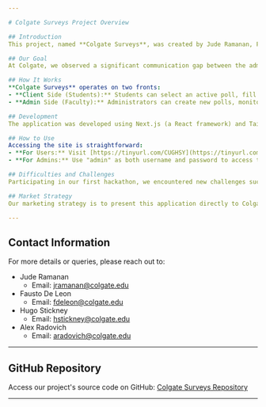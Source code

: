```yaml
---

# Colgate Surveys Project Overview

## Introduction
This project, named **Colgate Surveys**, was created by Jude Ramanan, Fausto De Leon, Hugo Stickney, and Alex Radovich for the 2024 Colgate Gate-Hacks.

## Our Goal
At Colgate, we observed a significant communication gap between the administration and the student body. Our project aims to bridge this divide by providing a straightforward user interface for faculty and students to engage in polls, thereby enhancing communication and community engagement.

## How It Works
**Colgate Surveys** operates on two fronts:
- **Client Side (Students):** Students can select an active poll, fill in their responses, and submit them to the database.
- **Admin Side (Faculty):** Administrators can create new polls, monitor ongoing ones, and delete outdated polls. When a poll is deleted, a random email is displayed, allowing the admin to contact the student for a prize.

## Development
The application was developed using Next.js (a React framework) and TailwindCSS, with a custom-built API for handling calls and updates to our MongoDB database, facilitated by Prisma. It's hosted locally using Ngrok.

## How to Use
Accessing the site is straightforward:
- **For Users:** Visit [https://tinyurl.com/CUGHSY](https://tinyurl.com/CUGHSY).
- **For Admins:** Use "admin" as both username and password to access the admin page.

## Difficulties and Challenges
Participating in our first hackathon, we encountered new challenges such as database management, full-stack development, HTTP servers, and learning new frameworks. Despite the steep learning curve, we gradually understood how the components worked together, leading to a more intuitive development process.

## Market Strategy
Our marketing strategy is to present this application directly to Colgate's administration. Future improvements would include enhancing the UI for better aesthetics and functionality, expanding the site's capabilities for use by other institutions, increasing security measures, and seeking a more stable hosting platform.

---
```


## Contact Information
For more details or queries, please reach out to:

- Jude Ramanan
  - Email: [jramanan@colgate.edu](mailto:jramanan@colgate.edu)
- Fausto De Leon
  - Email: [fdeleon@colgate.edu](mailto:fdeleon@colgate.edu)
- Hugo Stickney
  - Email: [hstickney@colgate.edu](mailto:hstickney@colgate.edu)
- Alex Radovich
  - Email: [aradovich@colgate.edu](mailto:aradovich@colgate.edu)

---

## GitHub Repository
Access our project's source code on GitHub: [Colgate Surveys Repository](https://github.com/ramananj34/hack-app.git)

---
